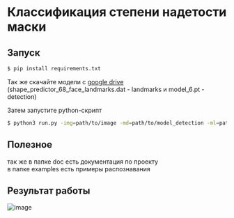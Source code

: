 # Классификация степени надетости маски

## Запуск
```bash
$ pip install requirements.txt
```
Так же скачайте модели с [google drive](https://drive.google.com/drive/folders/1kLAh4-si-_8TU7b_P-rTtzlqTyB2CjqD)\
(shape_predictor_68_face_landmarks.dat - landmarks и model_6.pt - detection)

Затем запустите python-скрипт
```bash
$ python3 run.py -img=path/to/image -md=path/to/model_detection -ml=path/to/model_landmarks -out=out_image_path
```
## Полезное
так же в папке doc есть документация по проекту\
в папке examples есть примеры распознавания

## Результат работы
![image](https://drive.google.com/uc?export=view&id=1-6WZzo9WdeLc1cq9BMUClt2BWq4wNEZO)
